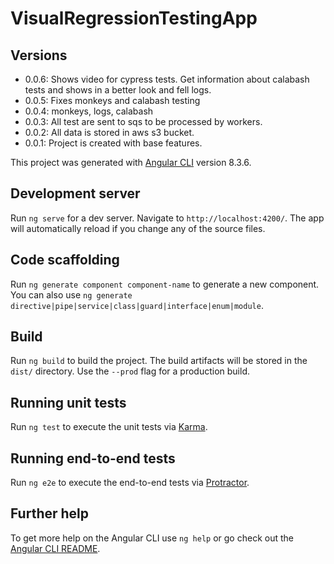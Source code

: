 # VisualRegressionTestingApp

## Versions
- 0.0.6: Shows video for cypress tests. Get information about calabash tests and shows in a better look and fell logs.
- 0.0.5: Fixes monkeys and calabash testing
- 0.0.4: monkeys, logs, calabash
- 0.0.3: All test are sent to sqs to be processed by workers.
- 0.0.2: All data is stored in aws s3 bucket.
- 0.0.1: Project is created with base features.

This project was generated with [Angular CLI](https://github.com/angular/angular-cli) version 8.3.6.

## Development server

Run `ng serve` for a dev server. Navigate to `http://localhost:4200/`. The app will automatically reload if you change any of the source files.

## Code scaffolding

Run `ng generate component component-name` to generate a new component. You can also use `ng generate directive|pipe|service|class|guard|interface|enum|module`.

## Build

Run `ng build` to build the project. The build artifacts will be stored in the `dist/` directory. Use the `--prod` flag for a production build.

## Running unit tests

Run `ng test` to execute the unit tests via [Karma](https://karma-runner.github.io).

## Running end-to-end tests

Run `ng e2e` to execute the end-to-end tests via [Protractor](http://www.protractortest.org/).

## Further help

To get more help on the Angular CLI use `ng help` or go check out the [Angular CLI README](https://github.com/angular/angular-cli/blob/master/README.md).

